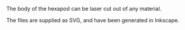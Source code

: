 The body of the hexapod can be laser cut out of any material.

The files are supplied as SVG, and have been generated in Inkscape.
